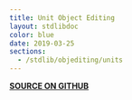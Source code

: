 ```yaml
---
title: Unit Object Editing
layout: stdlibdoc
color: blue
date: 2019-03-25
sections:
  - /stdlib/objediting/units
---
```


**[SOURCE ON GITHUB](https://github.com/wurstscript/WurstStdlib2/blob/master/wurst/objediting/UnitObjEditing.wurst)**
